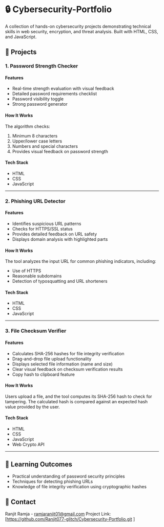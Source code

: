 # 🔒 Cybersecurity-Portfolio

A collection of hands-on cybersecurity projects demonstrating technical skills in web security, encryption, and threat analysis. Built with HTML, CSS, and JavaScript.

## 📂 Projects

### 1. Password Strength Checker

#### Features
- Real-time strength evaluation with visual feedback
- Detailed password requirements checklist
- Password visibility toggle
- Strong password generator

#### How It Works
The algorithm checks:
1. Minimum 8 characters
2. Upper/lower case letters
3. Numbers and special characters
4. Provides visual feedback on password strength

#### Tech Stack
- HTML
- CSS
- JavaScript
  
---

### 2. Phishing URL Detector

#### Features
- Identifies suspicious URL patterns
- Checks for HTTPS/SSL status
- Provides detailed feedback on URL safety
- Displays domain analysis with highlighted parts

#### How It Works
The tool analyzes the input URL for common phishing indicators, including:
- Use of HTTPS
- Reasonable subdomains
- Detection of typosquatting and URL shorteners

#### Tech Stack
- HTML
- CSS
- JavaScript

---

 ### 3. File Checksum Verifier

#### Features
- Calculates SHA-256 hashes for file integrity verification
- Drag-and-drop file upload functionality
- Displays selected file information (name and size)
- Clear visual feedback on checksum verification results
- Copy hash to clipboard feature

#### How It Works
Users upload a file, and the tool computes its SHA-256 hash to check for tampering. The calculated hash is compared against an expected hash value provided by the user.

#### Tech Stack
- HTML
- CSS
- JavaScript
- Web Crypto API

---

 ## 🌟 Learning Outcomes
- Practical understanding of password security principles
- Techniques for detecting phishing URLs
- Knowledge of file integrity verification using cryptographic hashes

## 📧 Contact
Ranjit Ramja - ramjaranjit01@gmail.com
Project Link: [https://github.com/Ranjit077-glitch/Cybersecurity-Portfolio.git ]
